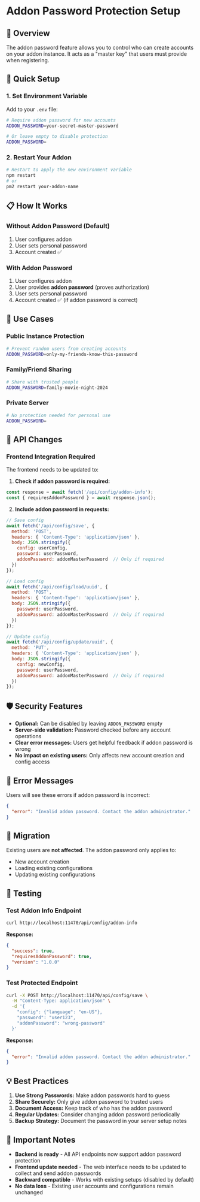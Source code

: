 # Addon Password Protection Setup

## 🔐 Overview

The addon password feature allows you to control who can create accounts on your addon instance. It acts as a "master key" that users must provide when registering.

## 🚀 Quick Setup

### 1. Set Environment Variable

Add to your `.env` file:

```bash
# Require addon password for new accounts
ADDON_PASSWORD=your-secret-master-password

# Or leave empty to disable protection
ADDON_PASSWORD=
```

### 2. Restart Your Addon

```bash
# Restart to apply the new environment variable
npm restart
# or
pm2 restart your-addon-name
```

## 📋 How It Works

### Without Addon Password (Default)
1. User configures addon
2. User sets personal password  
3. Account created ✅

### With Addon Password
1. User configures addon
2. User provides **addon password** (proves authorization)
3. User sets personal password
4. Account created ✅ (if addon password is correct)

## 🎯 Use Cases

### Public Instance Protection
```bash
# Prevent random users from creating accounts
ADDON_PASSWORD=only-my-friends-know-this-password
```

### Family/Friend Sharing  
```bash
# Share with trusted people
ADDON_PASSWORD=family-movie-night-2024
```

### Private Server
```bash
# No protection needed for personal use
ADDON_PASSWORD=
```

## 🔧 API Changes

### Frontend Integration Required

The frontend needs to be updated to:

1. **Check if addon password is required:**
```javascript
const response = await fetch('/api/config/addon-info');
const { requiresAddonPassword } = await response.json();
```

2. **Include addon password in requests:**
```javascript
// Save config
await fetch('/api/config/save', {
  method: 'POST',
  headers: { 'Content-Type': 'application/json' },
  body: JSON.stringify({
    config: userConfig,
    password: userPassword,
    addonPassword: addonMasterPassword  // Only if required
  })
});

// Load config  
await fetch('/api/config/load/uuid', {
  method: 'POST',
  headers: { 'Content-Type': 'application/json' },
  body: JSON.stringify({
    password: userPassword,
    addonPassword: addonMasterPassword  // Only if required
  })
});

// Update config
await fetch('/api/config/update/uuid', {
  method: 'PUT', 
  headers: { 'Content-Type': 'application/json' },
  body: JSON.stringify({
    config: newConfig,
    password: userPassword,
    addonPassword: addonMasterPassword  // Only if required
  })
});
```

## 🛡️ Security Features

- **Optional:** Can be disabled by leaving `ADDON_PASSWORD` empty
- **Server-side validation:** Password checked before any account operations
- **Clear error messages:** Users get helpful feedback if addon password is wrong
- **No impact on existing users:** Only affects new account creation and config access

## 📱 Error Messages

Users will see these errors if addon password is incorrect:

```json
{
  "error": "Invalid addon password. Contact the addon administrator."
}
```

## 🔄 Migration

Existing users are **not affected**. The addon password only applies to:
- New account creation
- Loading existing configurations  
- Updating existing configurations

## 🧪 Testing

### Test Addon Info Endpoint
```bash
curl http://localhost:11470/api/config/addon-info
```

**Response:**
```json
{
  "success": true,
  "requiresAddonPassword": true,
  "version": "1.0.0"
}
```

### Test Protected Endpoint
```bash
curl -X POST http://localhost:11470/api/config/save \
  -H "Content-Type: application/json" \
  -d '{
    "config": {"language": "en-US"},
    "password": "user123",
    "addonPassword": "wrong-password"
  }'
```

**Response:**
```json
{
  "error": "Invalid addon password. Contact the addon administrator."
}
```

## 💡 Best Practices

1. **Use Strong Passwords:** Make addon passwords hard to guess
2. **Share Securely:** Only give addon password to trusted users
3. **Document Access:** Keep track of who has the addon password
4. **Regular Updates:** Consider changing addon password periodically
5. **Backup Strategy:** Document the password in your server setup notes

## 🚨 Important Notes

- **Backend is ready** - All API endpoints now support addon password protection
- **Frontend update needed** - The web interface needs to be updated to collect and send addon passwords
- **Backward compatible** - Works with existing setups (disabled by default)
- **No data loss** - Existing user accounts and configurations remain unchanged
